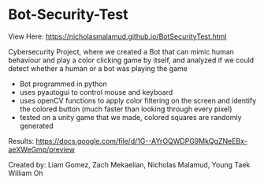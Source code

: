 # Bot-Security-Test

View Here: https://nicholasmalamud.github.io/BotSecurityTest.html

Cybersecurity Project, where we created a Bot that can mimic human behaviour and play a color clicking game by itself, and analyzed if we could detect whether a human or a bot was playing the game
 
 - Bot programmed in python
 - uses pyautogui to control mouse and keyboard
 - uses openCV functions to apply color filtering on the screen and identify the colored button (much faster than looking through every pixel)
 - tested on a unity game that we made, colored squares are randomly generated

Results:
https://docs.google.com/file/d/1G--AYrOQWDPG9MkQgZNeEBx-aeXWeGmp/preview

Created by: Liam Gomez, Zach Mekaelian, Nicholas Malamud, Young Taek William Oh
